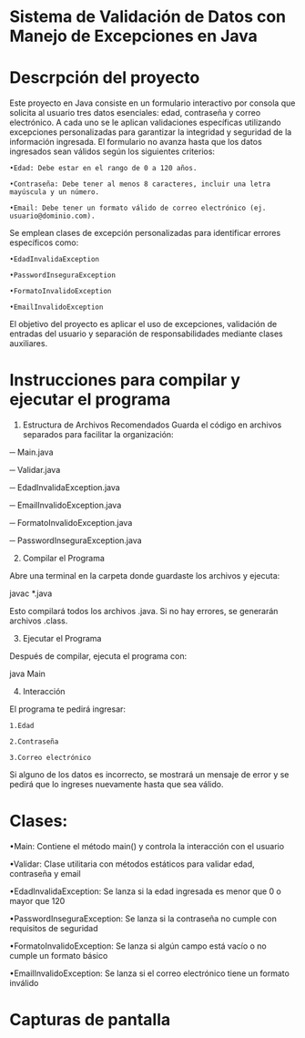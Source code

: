 # Sistema de Validación de Datos con Manejo de Excepciones en Java
# Descrpción del proyecto
Este proyecto en Java consiste en un formulario interactivo por consola que solicita al usuario tres datos esenciales: edad, contraseña y correo electrónico. A cada uno se le aplican validaciones específicas utilizando excepciones personalizadas para garantizar la integridad y seguridad de la información ingresada.
El formulario no avanza hasta que los datos ingresados sean válidos según los siguientes criterios:

	•Edad: Debe estar en el rango de 0 a 120 años.
 
	•Contraseña: Debe tener al menos 8 caracteres, incluir una letra mayúscula y un número.
 
	•Email: Debe tener un formato válido de correo electrónico (ej. usuario@dominio.com).

Se emplean clases de excepción personalizadas para identificar errores específicos como:

	•EdadInvalidaException
 
	•PasswordInseguraException
 
	•FormatoInvalidoException
 
	•EmailInvalidoException

El objetivo del proyecto es aplicar el uso de excepciones, validación de entradas del usuario y separación de responsabilidades mediante clases auxiliares.

# Instrucciones para compilar y ejecutar el programa
1. Estructura de Archivos Recomendados
Guarda el código en archivos separados para facilitar la organización:

─ Main.java

─ Validar.java

─ EdadInvalidaException.java

─ EmailInvalidoException.java

─ FormatoInvalidoException.java

─ PasswordInseguraException.java

2. Compilar el Programa

Abre una terminal en la carpeta donde guardaste los archivos y ejecuta:

javac *.java

Esto compilará todos los archivos .java. Si no hay errores, se generarán archivos .class.

3. Ejecutar el Programa

Después de compilar, ejecuta el programa con:

java Main

4. Interacción

El programa te pedirá ingresar:

	1.Edad
 
	2.Contraseña
 
	3.Correo electrónico

Si alguno de los datos es incorrecto, se mostrará un mensaje de error y se pedirá que lo ingreses nuevamente hasta que sea válido.

# Clases:

•Main: Contiene el método main() y controla la interacción con el usuario

•Validar: Clase utilitaria con métodos estáticos para validar edad, contraseña y email

•EdadInvalidaException: Se lanza si la edad ingresada es menor que 0 o mayor que 120

•PasswordInseguraException: Se lanza si la contraseña no cumple con requisitos de seguridad

•FormatoInvalidoException: Se lanza si algún campo está vacío o no cumple un formato básico

•EmailInvalidoException: Se lanza si el correo electrónico tiene un formato inválido

# Capturas de pantalla

